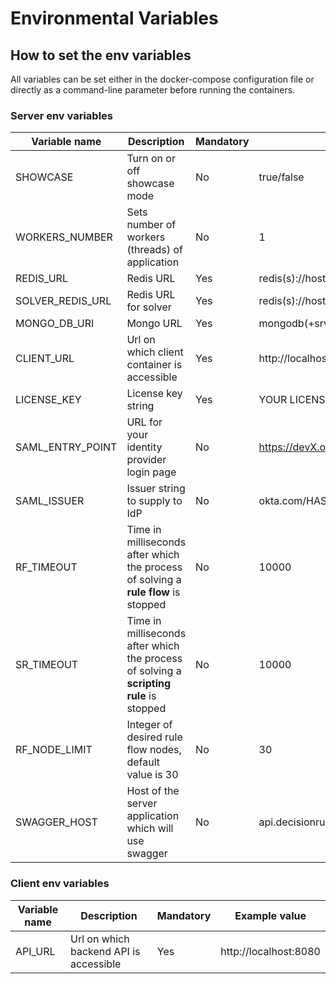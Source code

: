# Environmental Variables

## How to set the env variables

All variables can be set either in the docker-compose configuration file or directly as a command-line parameter before running the containers.

### Server env variables

| Variable name      | Description                                                                             | Mandatory | Example value                                |
| ------------------ | --------------------------------------------------------------------------------------- | --------- | -------------------------------------------- |
| SHOWCASE           | Turn on or off showcase mode                                                            | No        | true/false                                   |
| WORKERS\_NUMBER    | Sets number of workers (threads) of application                                         | No        | 1                                            |
| REDIS\_URL         | Redis URL                                                                               | Yes       | redis(s)://host.docker.internal:6379         |
| SOLVER\_REDIS\_URL | Redis URL for solver                                                                    | Yes       | redis(s)://host.docker.internal:6379         |
| MONGO\_DB\_URI     | Mongo URL                                                                               | Yes       | mongodb(+srv)://host.docker.internal:27017   |
| CLIENT\_URL        | Url on which client container is accessible                                             | Yes       | http://localhost:80/**#/ (#/ is mandatory)** |
| LICENSE\_KEY       | License key string                                                                      | Yes       | YOUR LICENSE KEY                             |
| SAML\_ENTRY\_POINT | URL for your identity provider login page                                               | No        | https://devX.okta.com/app/name/HASH/sso/saml |
| SAML\_ISSUER       | Issuer string to supply to IdP                                                          | No        | okta.com/HASH\_STRING                        |
| RF\_TIMEOUT        | Time in milliseconds after which the process of solving a **rule flow** is stopped      | No        | 10000                                        |
| SR\_TIMEOUT        | Time in milliseconds after which the process of solving a **scripting rule** is stopped | No        | 10000                                        |
| RF\_NODE\_LIMIT    | Integer of desired rule flow nodes, default value is 30                                 | No        | 30                                           |
| SWAGGER\_HOST      | Host of the server application which will use swagger                                   | No        | api.decisionrules.io                         |

### Client env variables

| Variable name | Description                            | Mandatory | Example value         |
| ------------- | -------------------------------------- | --------- | --------------------- |
| API\_URL      | Url on which backend API is accessible | Yes       | http://localhost:8080 |
